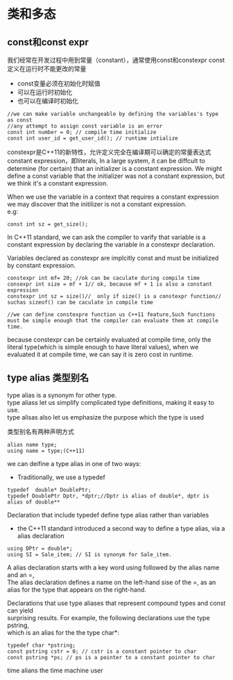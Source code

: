 # 类和多态


## const和const expr
我们经常在开发过程中用到常量（constant），通常使用const和constexpr
const定义在运行时不能更改的常量
- const变量必须在初始化时赋值
- 可以在运行时初始化
- 也可以在编译时初始化
```
//we can make variable unchangeable by defining the variables's type as const
//any attempt to assign const variable is an error
const int number = 0; // compile time initialize
const int user_id = get_user_id(); // runtime intialize
```

constexpr是C++11的新特性，允许定义完全在编译期可以确定的常量表达式 constant expression，即literals,
In a large system, it can be diffcult to determine (for certain) that an initializer is a constant expression. We might define a const variable that the initializer was not a constant expression, but we think it's a constant expression.

When we use the variable in a context that requires a constant expression we may discover that the initilizer is not a constant expression.  
e.g:
```
const int sz = get_size();
```

In C++11 standard, we can ask the compiler to varify that variable is a constant expression by declaring the variable in a constexpr declaration.

Variables declared as constexpr are implcitly const and must be initialized by constant expression.
```
constexpr int mf= 20; //ok can be caculate during compile time 
consexpr int size = mf + 1// ok, because mf + 1 is also a constant expression
constexpr int sz = size()//  only if size() is a constexpr function// suchas sizeof() can be caculate in compile time

//we can define constexpre function us C++11 feature,Such functions must be simple enough that the compiler can evaluate them at compile time.
```

because constexpr can be certainly evaluated at compile time, only the literal type(which is simple enough to have literal values), when we evaluated it at compile time, we can say it is zero cost in runtime.


## type alias 类型别名
type alias is a synonym for other type.  
type aliass let us simplify complicated type definitions, making it easy to use.  
type alisas also let us emphasize the purpose which the type is used

类型别名有两种声明方式
```
alias name type;
using name = type;(C++11)
```
we can deifine a type alias in one of two ways:  
- Traditionally, we use a typedef
```
typedef  double* DoublePtr;
typedef DoublePtr Dptr, *dptr;//Dptr is alias of double*, dptr is alias of double**
```
Declaration that include typedef define type alias rather than variables  

- the C++11 standard introduced a second way to define a type alias, via a alias declaration  

```
using DPtr = double*;
using SI = Sale_item; // SI is synonym for Sale_item.
```
A alias declaration starts with a key word using followed by the alias name and an =,  
The alias declaration defines a name on the left-hand sise of the =, as an alias for the type that appears on the right-hand.

Declarations that use type aliases that represent compound types and const can yield  
surprising results. For example, the following declarations use the type pstring,  
which is an alias for the the type char*:
```
typedef char *pstring;
const pstring cstr = 0; // cstr is a constant pointer to char
const pstring *ps; // ps is a pointer to a constant pointer to char
```

time alians the time machine user